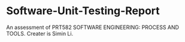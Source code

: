 # Software-Unit-Testing-Report
An assessment of PRT582 SOFTWARE ENGINEERING: PROCESS AND TOOLS. Creater is Simin Li.
